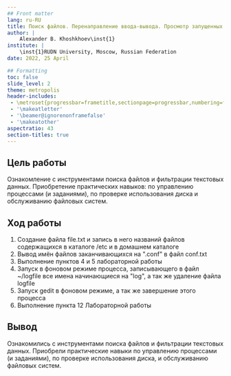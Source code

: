 ```yaml
---
## Front matter
lang: ru-RU
title: Поиск файлов. Перенаправление ввода-вывода. Просмотр запущенных процессов
author: |
	Alexander B. Khoshkhoev\inst{1}
institute: |
	\inst{1}RUDN University, Moscow, Russian Federation
date: 2022, 25 April

## Formatting
toc: false
slide_level: 2
theme: metropolis
header-includes: 
 - \metroset{progressbar=frametitle,sectionpage=progressbar,numbering=fraction}
 - '\makeatletter'
 - '\beamer@ignorenonframefalse'
 - '\makeatother'
aspectratio: 43
section-titles: true
---
```


## Цель работы

Ознакомление с инструментами поиска файлов и фильтрации текстовых данных.
Приобретение практических навыков: по управлению процессами (и заданиями), по
проверке использования диска и обслуживанию файловых систем.

## Ход работы

1. Создание файла file.txt и запись в него названий файлов содержащихся в каталоге /etc и в домашнем каталоге
2. Вывод имён файлов заканчивающихся на ".conf" в файл conf.txt
3. Выполнение пунктов 4 и 5 лабораторной работы
4. Запуск в фоновом режиме процесса, записывающего в файл ~/logfile все имена начинающиеся на "log", а так же удаление файла logfile
5. Запуск gedit в фоновом режиме, а так же завершение этого процесса
6. Выполнение пункта 12 Лабораторной работы

## Вывод

Ознакомились с инструментами поиска файлов и фильтрации текстовых данных. Приобрели практические навыки по управлению процессами (и заданиями), по проверке использования диска, и обслуживанию файловых систем.
